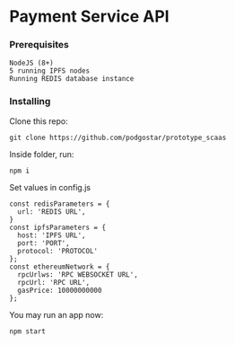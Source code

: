 # Payment Service API

### Prerequisites

```
NodeJS (8+)
5 running IPFS nodes
Running REDIS database instance
```

### Installing


Clone this repo:

```
git clone https://github.com/podgostar/prototype_scaas
```

Inside folder, run:

```
npm i
```

Set values in config.js

```
const redisParameters = {
  url: 'REDIS URL',
}
const ipfsParameters = {
  host: 'IPFS URL',
  port: 'PORT',
  protocol: 'PROTOCOL'
};
const ethereumNetwork = {
  rpcUrlws: 'RPC WEBSOCKET URL',
  rpcUrl: 'RPC URL',
  gasPrice: 10000000000
};
```

You may run an app now:

```
npm start
```
